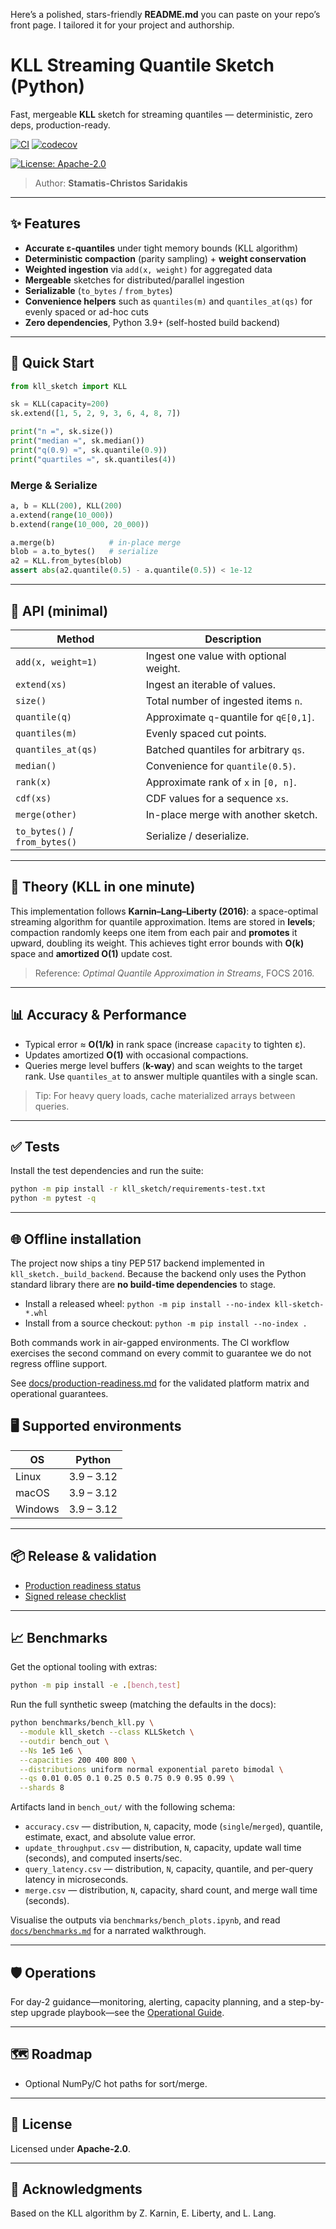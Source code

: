 Here’s a polished, stars-friendly **README.md** you can paste on your repo’s front page. I tailored it for your project and authorship.


# KLL Streaming Quantile Sketch (Python)
Fast, mergeable **KLL** sketch for streaming quantiles — deterministic, zero deps, production-ready.

[![CI](https://github.com/SaridakisStamatisChristos/kll_sketch/actions/workflows/ci.yml/badge.svg)](https://github.com/SaridakisStamatisChristos/kll_sketch/actions/workflows/ci.yml)
[![codecov](https://codecov.io/gh/SaridakisStamatisChristos/kll_sketch/branch/main/graph/badge.svg)](https://codecov.io/gh/SaridakisStamatisChristos/kll_sketch)

[![License: Apache-2.0](https://img.shields.io/badge/License-Apache--2.0-blue.svg)](LICENSE)

> Author: **Stamatis-Christos Saridakis**

---

## ✨ Features
- **Accurate ε-quantiles** under tight memory bounds (KLL algorithm)
- **Deterministic compaction** (parity sampling) + **weight conservation**
- **Weighted ingestion** via `add(x, weight)` for aggregated data
- **Mergeable** sketches for distributed/parallel ingestion
- **Serializable** (`to_bytes` / `from_bytes`)
- **Convenience helpers** such as `quantiles(m)` and `quantiles_at(qs)` for
  evenly spaced or ad-hoc cuts
- **Zero dependencies**, Python 3.9+ (self-hosted build backend)

---

## 🚀 Quick Start
```python
from kll_sketch import KLL

sk = KLL(capacity=200)
sk.extend([1, 5, 2, 9, 3, 6, 4, 8, 7])

print("n =", sk.size())
print("median ≈", sk.median())
print("q(0.9) ≈", sk.quantile(0.9))
print("quartiles ≈", sk.quantiles(4))
```

### Merge & Serialize

```python
a, b = KLL(200), KLL(200)
a.extend(range(10_000))
b.extend(range(10_000, 20_000))

a.merge(b)            # in-place merge
blob = a.to_bytes()   # serialize
a2 = KLL.from_bytes(blob)
assert abs(a2.quantile(0.5) - a.quantile(0.5)) < 1e-12
```

---

## 🧰 API (minimal)

| Method                        | Description                             |
| ----------------------------- | --------------------------------------- |
| `add(x, weight=1)`            | Ingest one value with optional weight.  |
| `extend(xs)`                  | Ingest an iterable of values.           |
| `size()`                      | Total number of ingested items `n`.     |
| `quantile(q)`                 | Approximate `q`-quantile for `q∈[0,1]`. |
| `quantiles(m)`                | Evenly spaced cut points.               |
| `quantiles_at(qs)`            | Batched quantiles for arbitrary `qs`.   |
| `median()`                    | Convenience for `quantile(0.5)`.        |
| `rank(x)`                     | Approximate rank of `x` in `[0, n]`.    |
| `cdf(xs)`                     | CDF values for a sequence `xs`.         |
| `merge(other)`                | In-place merge with another sketch.     |
| `to_bytes()` / `from_bytes()` | Serialize / deserialize.                |

---

## 📐 Theory (KLL in one minute)

This implementation follows **Karnin–Lang–Liberty (2016)**: a space-optimal streaming algorithm for quantile approximation. Items are stored in **levels**; compaction randomly keeps one item from each pair and **promotes** it upward, doubling its weight. This achieves tight error bounds with **O(k)** space and **amortized O(1)** update cost.

> Reference: *Optimal Quantile Approximation in Streams*, FOCS 2016.

---

## 📊 Accuracy & Performance

* Typical error ≈ **O(1/k)** in rank space (increase `capacity` to tighten ε).
* Updates amortized **O(1)** with occasional compactions.
* Queries merge level buffers (**k-way**) and scan weights to the target rank.
  Use `quantiles_at` to answer multiple quantiles with a single scan.

> Tip: For heavy query loads, cache materialized arrays between queries.

---

## ✅ Tests

Install the test dependencies and run the suite:

```bash
python -m pip install -r kll_sketch/requirements-test.txt
python -m pytest -q
```

---

## 🌐 Offline installation

The project now ships a tiny PEP 517 backend implemented in
`kll_sketch._build_backend`. Because the backend only uses the Python standard
library there are **no build-time dependencies** to stage.

* Install a released wheel: `python -m pip install --no-index kll-sketch-*.whl`
* Install from a source checkout: `python -m pip install --no-index .`

Both commands work in air-gapped environments. The CI workflow exercises the
second command on every commit to guarantee we do not regress offline support.

See [docs/production-readiness.md](docs/production-readiness.md) for the
validated platform matrix and operational guarantees.

## 🖥️ Supported environments

| OS      | Python |
| ------- | ------ |
| Linux   | 3.9 – 3.12 |
| macOS   | 3.9 – 3.12 |
| Windows | 3.9 – 3.12 |

---

## 📦 Release & validation

* [Production readiness status](docs/production-readiness.md)
* [Signed release checklist](docs/release-checklist.md)

---

## 📈 Benchmarks

Get the optional tooling with extras:

```bash
python -m pip install -e .[bench,test]
```

Run the full synthetic sweep (matching the defaults in the docs):

```bash
python benchmarks/bench_kll.py \
  --module kll_sketch --class KLLSketch \
  --outdir bench_out \
  --Ns 1e5 1e6 \
  --capacities 200 400 800 \
  --distributions uniform normal exponential pareto bimodal \
  --qs 0.01 0.05 0.1 0.25 0.5 0.75 0.9 0.95 0.99 \
  --shards 8
```

Artifacts land in `bench_out/` with the following schema:

- `accuracy.csv` — distribution, `N`, capacity, mode (`single`/`merged`), quantile, estimate, exact, and absolute value error.
- `update_throughput.csv` — distribution, `N`, capacity, update wall time (seconds), and computed inserts/sec.
- `query_latency.csv` — distribution, `N`, capacity, quantile, and per-query latency in microseconds.
- `merge.csv` — distribution, `N`, capacity, shard count, and merge wall time (seconds).

Visualise the outputs via `benchmarks/bench_plots.ipynb`, and read [`docs/benchmarks.md`](docs/benchmarks.md) for a narrated walkthrough.

---

## 🛡️ Operations

For day-2 guidance—monitoring, alerting, capacity planning, and a step-by-step upgrade playbook—see the [Operational Guide](docs/operations.md).

---

## 🗺️ Roadmap

* Optional NumPy/C hot paths for sort/merge.

---

## 📝 License

Licensed under **Apache-2.0**.

---

## 🙌 Acknowledgments

Based on the KLL algorithm by Z. Karnin, E. Liberty, and L. Lang.

```


